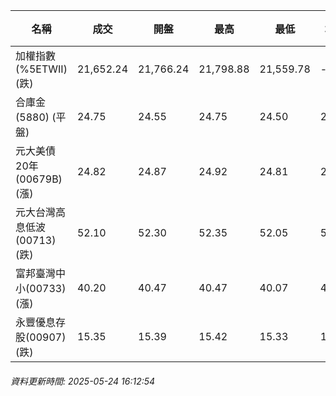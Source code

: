 | 名稱 | 成交 | 開盤 | 最高 | 最低 | 均價 | 成交金額(億) | 昨收 | 漲跌幅 | 漲跌 | 總量 | 昨量 | 振幅 |
| -------- | -------- | -------- | -------- |-------- | -------- | -------- |-------- |-------- |-------- | -------- | -------- |-------- |
|加權指數(%5ETWII) (跌)|21,652.24|21,766.24|21,798.88|21,559.78|-|3,080.39|21,670.96|0.09%|18.72|5,282,428|0|1.10%|
|合庫金(5880) (平盤)|24.75|24.55|24.75|24.50|24.63|1.70|24.75|0.00%|0.00|6,906|9,069|1.01%|
|元大美債20年(00679B) (漲)|24.82|24.87|24.92|24.81|24.87|9.66|24.69|0.53%|0.13|38,865|89,182|0.45%|
|元大台灣高息低波(00713) (跌)|52.10|52.30|52.35|52.05|52.14|3.32|52.20|0.19%|0.10|6,358|7,289|0.57%|
|富邦臺灣中小(00733) (漲)|40.20|40.47|40.47|40.07|40.21|0.144|40.19|0.02%|0.01|359|544|1.00%|
|永豐優息存股(00907) (跌)|15.35|15.39|15.42|15.33|15.38|0.179|15.37|0.13%|0.02|1,163|906|0.59%|
###### 資料更新時間: 2025-05-24 16:12:54